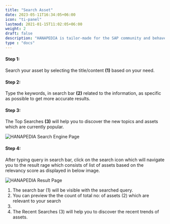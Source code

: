 ```yaml
---
title: "Search Asset"
date: 2023-05-11T16:34:05+06:00
icon: "ti-panel"
lastmod: 2021-01-15T11:02:05+06:00
weight: 2
draft: false
description: "HANAPEDIA is tailor-made for the SAP community and behaves as an organization’s knowledge-based repository to surf for any previously used SAP assets, issue reference, process plan, etc., Eg: Templates, Reports, Plan, Agenda, Reusable code base, etc."
type : "docs"
---
```


#### Step 1:
Search your asset by selecting the title/content **(1)** based on your need.

#### Step 2:
Type the keywords, in search bar **(2)** related to the information, as specific as possible to
get more accurate results.

#### Step 3:
The Top Searches **(3)** will help you to discover the new topics and assets which are
currently popular.

![HANAPEDIA Search Engine Page](https://storage.googleapis.com/ktern-public-files/product-documentation/Hanapedia/search-engine.png)

#### Step 4:
After typing query in search bar, click on the search icon which will navigate you to the
result rage which consists of list of assets based on the relevancy score as  displayed in below image.

![HANAPEDIA Result Page](https://storage.googleapis.com/ktern-public-files/product-documentation/Hanapedia/result-page.png)


<ol>
<li> The search bar (1) will be visible with the searched query.</li>
<li> You can preview the the count of total no: of assets (2) which are relevant to your search <li>
<li> The Recent Searches (3) will help you to discover the recent trends of assets. </li>
</ol>